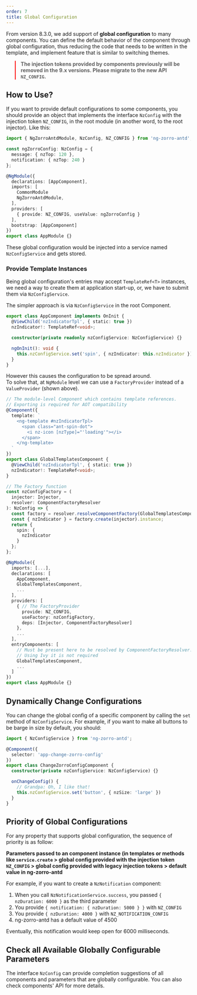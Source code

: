 ```yaml
---
order: 7
title: Global Configuration
---
```


From version 8.3.0, we add support of **global configuration** to many components. You can define the default behavior of the component through global configuration, thus reducing the code that needs to be written in the template, and implement feature that is similar to switching themes.

<blockquote style="border-color: red;"><p><strong>The injection tokens provided by components previously will be removed in the 9.x versions. Please migrate to the new API <code>NZ_CONFIG</code>.</strong></p></blockquote>

## How to Use?

If you want to provide default configurations to some components, you should provide an object that implements the interface `NzConfig` with the injection token `NZ_CONFIG`, in the root module (in another word, to the root injector). Like this:

```typescript
import { NgZorroAntdModule, NzConfig, NZ_CONFIG } from 'ng-zorro-antd';

const ngZorroConfig: NzConfig = {
  message: { nzTop: 120 },
  notification: { nzTop: 240 }
};

@NgModule({
  declarations: [AppComponent],
  imports: [
    CommonModule
    NgZorroAntdModule,
  ],
  providers: [
    { provide: NZ_CONFIG, useValue: ngZorroConfig }
  ],
  bootstrap: [AppComponent]
})
export class AppModule {}
```

These global configuration would be injected into a service named `NzConfigService` and gets stored.

### Provide Template Instances

Being global configuration's entries may accept `TemplateRef<T>` instances, we need a way to create
them at application start-up, or, we have to submit them via `NzConfigService`.

The simpler approach is via `NzConfigService` in the root Component.

```typescript
export class AppComponent implements OnInit {
  @ViewChild('nzIndicatorTpl', { static: true })
  nzIndicator!: TemplateRef<void>;

  constructor(private readonly nzConfigService: NzConfigService) {}

  ngOnInit(): void {
    this.nzConfigService.set('spin', { nzIndicator: this.nzIndicator });
  }
}
```

However this causes the configuration to be spread around.<br>
To solve that, at `NgModule` level we can use a `FactoryProvider` instead of a `ValueProvider` (shown above).

```typescript
// The module-level Component which contains template references.
// Exporting is required for AOT compatibility
@Component({
  template: `
    <ng-template #nzIndicatorTpl>
      <span class="ant-spin-dot">
        <i nz-icon [nzType]="'loading'"></i>
      </span>
    </ng-template>
  `
})
export class GlobalTemplatesComponent {
  @ViewChild('nzIndicatorTpl', { static: true })
  nzIndicator!: TemplateRef<void>;
}

// The Factory function
const nzConfigFactory = (
  injector: Injector,
  resolver: ComponentFactoryResolver
): NzConfig => {
  const factory = resolver.resolveComponentFactory(GlobalTemplatesComponent);
  const { nzIndicator } = factory.create(injector).instance;
  return {
    spin: {
      nzIndicator
    }
  };
};

@NgModule({
  imports: [...],
  declarations: [
    AppComponent,
    GlobalTemplatesComponent,
    ...
  ],
  providers: [
    { // The FactoryProvider
      provide: NZ_CONFIG,
      useFactory: nzConfigFactory,
      deps: [Injector, ComponentFactoryResolver]
    },
    ...
  ],
  entryComponents: [
    // Must be present here to be resolved by ComponentFactoryResolver.
    // Using Ivy it is not required
    GlobalTemplatesComponent,
    ...
  ]
})
export class AppModule {}
```

## Dynamically Change Configurations

You can change the global config of a specific component by calling the `set` method of `NzConfigService`. For example, if you want to make all buttons to be barge in size by default, you should:

```typescript
import { NzConfigService } from 'ng-zorro-antd';

@Component({
  selector: 'app-change-zorro-config'
})
export class ChangeZorroConfigComponent {
  constructor(private nzConfigService: NzConfigService) {}

  onChangeConfig() {
    // Grandpa: Oh, I like that!
    this.nzConfigService.set('button', { nzSize: 'large' })
  }
}
```

## Priority of Global Configurations

For any property that supports global configuration, the sequence of priority is as follow:

**Parameters passed to an component instance (in templates or methods like `service.create` > global config provided with the injection token `NZ_CONFIG` > global config provided with legacy injection tokens > default value in ng-zorro-antd**

For example, if you want to create a `NzNotification` component:

1. When you call `NzNotificationService.success`, you passed `{ nzDuration: 6000 }` as the third parameter
2. You provide `{ notification: { nzDuration: 5000 } }` with `NZ_CONFIG`
3. You provide  `{ nzDuration: 4000 }` with `NZ_NOTIFICATION_CONFIG`
4. ng-zorro-antd has a default value of 4500

Eventually, this notification would keep open for 6000 milliseconds.

## Check all Available Globally Configurable Parameters

The interface `NzConfig` can provide completion suggestions of all components and parameters that are globally configurable. You can also check components' API for more details.
